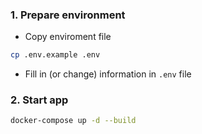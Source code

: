 ### 1. Prepare environment
- Copy enviroment file
```sh
cp .env.example .env
```
- Fill in (or change) information in `.env` file

### 2. Start app
```sh
docker-compose up -d --build
```
